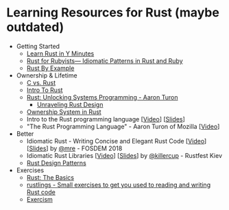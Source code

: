# Learning Resources for Rust (maybe outdated)

- Getting Started
  - [Learn Rust in Y Minutes](https://learnxinyminutes.com/docs/rust/)
  - [Rust for Rubyists— Idiomatic Patterns in Rust and Ruby](https://matthias-endler.de/2017/rust-for-rubyists/)
  - [Rust By Example](https://doc.rust-lang.org/rust-by-example/index.html#rust-by-example)
- Ownership & Lifetime
  - [C vs. Rust](http://www-verimag.imag.fr/~mounier/Enseignement/Software_Security/19RustVsC.pdf)
  - [Intro To Rust](https://github.com/coredump-ch/intro-to-rust/blob/master/pdf/20160715-sensirion.pdf)
  - [Rust: Unlocking Systems Programming - Aaron Turon](https://www.infoq.com/presentations/rust-thread-safety)
    - [Unraveling Rust Design](https://dvigneshwer.wordpress.com/2017/02/25/unraveling-rust-design/)
  - [Ownership System in Rust](https://www.slideshare.net/KuoE0/ownership-system-in-rust)
  - Intro to the Rust programming language [[Video](https://www.youtube.com/watch?v=agzf6ftEsLU)] [[Slides](http://people.mozilla.org/~acrichton/rust-talk-2014-12-10/#/)]
  - "The Rust Programming Language" - Aaron Turon of Mozilla [[Video](https://www.youtube.com/watch?v=O5vzLKg7y-k)]
- Better
  - Idiomatic Rust - Writing Concise and Elegant Rust Code [[Video](https://video.fosdem.org/2018/H.2214/rust_idiomatic.mp4)] [[Slides](https://speakerdeck.com/mre/idiomatic-rust-writing-concise-and-elegant-rust-code)] by [@mre](https://github.com/mre) - FOSDEM 2018
  - Idiomatic Rust Libraries [[Video](https://www.youtube.com/watch?v=0zOg8_B71gE)] [[Slides](https://killercup.github.io/rustfest-idiomatic-libs/index.html#/)] by [@killercup](https://github.com/killercup) - Rustfest Kiev 
  - [Rust Design Patterns](https://github.com/rust-unofficial/patterns)
- Exercises
  - [Rust: The Basics](https://stepik.org/lesson/9268/)
  - [rustlings - Small exercises to get you used to reading and writing Rust code](https://github.com/rustlings/rustlings)
  - [Exercism](https://exercism.io/my/tracks/rust)

